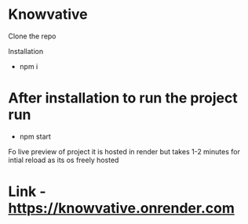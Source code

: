 # Knowvative

Clone the repo

Installation

- npm i

# After installation to run the project run

- npm start

Fo live preview of project it is hosted in render but takes 1-2 minutes for intial reload as its os freely hosted

# Link - https://knowvative.onrender.com 
